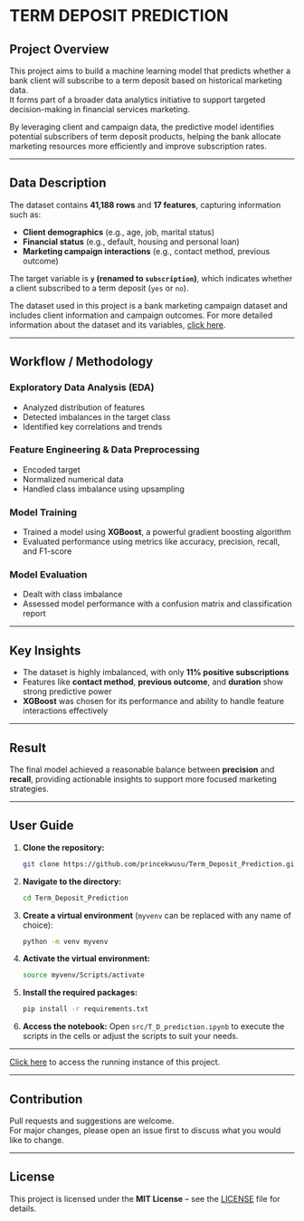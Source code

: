 # TERM DEPOSIT PREDICTION

##  Project Overview

This project aims to build a machine learning model that predicts whether a bank client will subscribe to a term deposit based on historical marketing data.  
It forms part of a broader data analytics initiative to support targeted decision-making in financial services marketing.

By leveraging client and campaign data, the predictive model identifies potential subscribers of term deposit products, helping the bank allocate marketing resources more efficiently and improve subscription rates.

---

##  Data Description

The dataset contains **41,188 rows** and **17 features**, capturing information such as:

- **Client demographics** (e.g., age, job, marital status)  
- **Financial status** (e.g., default, housing and personal loan)  
- **Marketing campaign interactions** (e.g., contact method, previous outcome)

The target variable is **`y` (renamed to `subscription`)**, which indicates whether a client subscribed to a term deposit (`yes` or `no`).

The dataset used in this project is a bank marketing campaign dataset and includes client information and campaign outcomes. For more detailed information about the dataset and its variables, [click here](data_files/bank-names.txt).

---

##  Workflow / Methodology

###  Exploratory Data Analysis (EDA)

- Analyzed distribution of features  
- Detected imbalances in the target class  
- Identified key correlations and trends

###  Feature Engineering & Data Preprocessing

- Encoded target  
- Normalized numerical data  
- Handled class imbalance using upsampling

###  Model Training

- Trained a model using **XGBoost**, a powerful gradient boosting algorithm  
- Evaluated performance using metrics like accuracy, precision, recall, and F1-score

###  Model Evaluation

- Dealt with class imbalance  
- Assessed model performance with a confusion matrix and classification report

---

##  Key Insights

- The dataset is highly imbalanced, with only **11% positive subscriptions**  
- Features like **contact method**, **previous outcome**, and **duration** show strong predictive power  
- **XGBoost** was chosen for its performance and ability to handle feature interactions effectively

---

##  Result

The final model achieved a reasonable balance between **precision** and **recall**, providing actionable insights to support more focused marketing strategies.

---

##  User Guide

1. **Clone the repository:**
    ```bash
    git clone https://github.com/princekwusu/Term_Deposit_Prediction.git
    ```

2. **Navigate to the directory:**
    ```bash
    cd Term_Deposit_Prediction
    ```

3. **Create a virtual environment** (`myvenv` can be replaced with any name of choice):
    ```bash
    python -m venv myvenv
    ```

4. **Activate the virtual environment:**
    ```bash
    source myvenv/Scripts/activate
    ```

5. **Install the required packages:**
    ```bash
    pip install -r requirements.txt
    ```

6. **Access the notebook:**
    Open `src/T_D_prediction.ipynb` to execute the scripts in the cells or adjust the scripts to suit your needs.

---

[Click here](https://mybinder.org/v2/gh/princekwusu/Term_Deposit_Prediction.git/main?urlpath=%2Fdoc%2Ftree%2Fsrc%2FT_D_prediction.ipynb) to access the running instance of this project.

---

##  Contribution

Pull requests and suggestions are welcome.  
For major changes, please open an issue first to discuss what you would like to change.

---

##  License

This project is licensed under the **MIT License** – see the [LICENSE](LICENSE) file for details.

